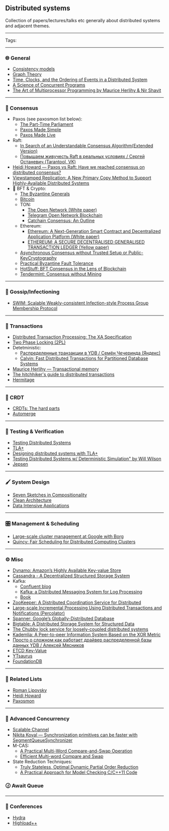 ## Distributed systems
Collection of papers/lectures/talks etc generally about distributed systems and adjacent themes.
***
Tags:
***
### 🌐 General
+ [Consistency models](https://jepsen.io/consistency)
+ [Graph Theory](https://logic.pdmi.ras.ru/~dvk/graphs_dk.pdf)
+ [Time, Clocks, and the Ordering of Events in a Distributed System](https://lamport.azurewebsites.net/pubs/time-clocks.pdf)
+ [A Science of Concurrent Programs](https://lamport.azurewebsites.net/tla/science.pdf)
+ [The Art of Multiprocessor Programming by Maurice Herlihy & Nir Shavit](https://github.com/amilajack/reading/blob/master/Computer_Science/The%20Art%20of%20Multiprocessor%20Programming.pdf)
***
### 🤝 Consensus
+ Paxos (see paxosmon list below):
  + [The Part-Time Parliament](https://lamport.azurewebsites.net/pubs/lamport-paxos.pdf)
  + [Paxos Made Simple](https://lamport.azurewebsites.net/pubs/paxos-simple.pdf)
  + [Paxos Made Live](https://www.cs.utexas.edu/users/lorenzo/corsi/cs380d/papers/paper2-1.pdf)
+ Raft:
  + [In Search of an Understandable Consensus Algorithm(Extended Version)](https://raft.github.io/raft.pdf)
  + [Повышаем живучесть Raft в реальных условиях / Сергей Останевич (Tarantool, VK)](https://youtu.be/GxvFdTqs3-I?si=blSsA5Lb-uXF1EYK)
+ [Heidi Howard — Paxos vs Raft: Have we reached consensus on distributed consensus?](https://youtu.be/0K6kt39wyH0?si=KyWtwr-w3g7vqG69)
+ [Viewstamped Replication: A New Primary Copy Method to Support Highly-Available Distributed Systems](https://pmg.csail.mit.edu/papers/vr.pdf)
+ 💸 BFT & Crypto:
  + [The Byzantine Generals](https://lamport.azurewebsites.net/pubs/the-byz-generals.pdf)
  + [Bitcoin](https://bitcoin.org/bitcoin.pdf)
  + TON:
    + [The Open Network (White paper)](https://docs.ton.org/ton.pdf)
    + [Telegram Open Network Blockchain](https://docs.ton.org/tblkch.pdf)
    + [Catchain Consensus: An Outline](https://docs.ton.org/catchain.pdf)
  + Ethereum:
    + [Ethereum: A Next-Generation Smart Contract and Decentralized Application Platform (White paper)](https://ethereum.org/content/whitepaper/whitepaper-pdf/Ethereum_Whitepaper_-_Buterin_2014.pdf)
    + [ETHEREUM: A SECURE DECENTRALISED GENERALISED TRANSACTION LEDGER (Yellow paper)](https://ethereum.github.io/yellowpaper/paper.pdf)
  + [Asynchronous Consensus without Trusted Setup or Public-KeyCryptography](https://eprint.iacr.org/2024/677.pdf)
  + [Practical Byzantine Fault Tolerance](https://pmg.csail.mit.edu/papers/osdi99.pdf)
  + [HotStuff: BFT Consensus in the Lens of Blockchain](https://arxiv.org/pdf/1803.05069)
  + [Tendermint: Consensus without Mining](https://tendermint.com/static/docs/tendermint.pdf)
***
### 🤫 Gossip/Infectioning
+ [SWIM: Scalable Weakly-consistent Infection-style Process Group Membership Protocol](https://www.cs.cornell.edu/projects/Quicksilver/public_pdfs/SWIM.pdf)
***
### 💯 Transactions
+ [Distributed Transaction Processing: The XA Specification](https://pubs.opengroup.org/onlinepubs/009680699/toc.pdf)
+ [Two Phase Locking (2PL)](https://www.microsoft.com/en-us/research/wp-content/uploads/2016/05/chapter3.pdf)
+ Detetministic:
  + [Распределенные транзакции в YDB / Семён Чечеринда (Яндекс)](https://youtu.be/8AR1u5OZIm8?si=PFz6sznlm2lLj_xc)
  + [Calvin: Fast Distributed Transactions for Partitioned Database Systems](https://cs.yale.edu/homes/thomson/publications/calvin-sigmod12.pdf)
+ [Maurice Herlihy — Transactional memory](https://youtu.be/EGlcl1rGj1E?si=gqhJJekdXqux0rwy)
+ [The hitchhiker's guide to distributed transactions](https://youtu.be/sD5L5Utlq5g?si=GHlKolJ-ve8LH5rk)
+ [Hermitage](https://github.com/ept/hermitage)
***
### 👥 CRDT
+ [CRDTs: The hard parts](https://youtu.be/PMVBuMK_pJY?si=SJGG6rrkz_rRFLVV)
+ [Automerge](https://github.com/automerge/automerge-classic)
***
### 🔬 Testing & Verification
+ [Testing Distributed Systems](https://asatarin.github.io/testing-distributed-systems/)
+ [TLA+](https://lamport.azurewebsites.net/tla/tla.html)
+ [Designing distributed systems with TLA+](https://youtu.be/2PIgZ6hd-6I?si=xXzjjl1-VrJvfU06)
+ [Testing Distributed Systems w/ Deterministic Simulation" by Will Wilson](https://youtu.be/4fFDFbi3toc?si=VT3fsqLI2XSOPfu6)
+ [Jepsen](https://jepsen.io/)
***
### 🖌️ System Design
+ [Seven Sketches in Compositionality](https://arxiv.org/pdf/1803.05316)
+ [Clean Architecture](https://github.com/GunterMueller/Books-3/blob/master/Clean%20Architecture%20A%20Craftsman%20Guide%20to%20Software%20Structure%20and%20Design.pdf)
+ [Data Intensive Applications](https://github.com/lafengnan/ebooks-1/blob/master/Designing%20Data%20Intensive%20Applications.pdf)
***
### 🎛️ Management & Scheduling
+ [Large-scale cluster management at Google with Borg](https://static.googleusercontent.com/media/research.google.com/en//pubs/archive/43438.pdf)
+ [Quincy: Fair Scheduling for Distributed Computing Clusters](https://www.sigops.org/s/conferences/sosp/2009/papers/isard-sosp09.pdf)
***
### ⚙️ Misc
+ [Dynamo: Amazon’s Highly Available Key-value Store](https://www.allthingsdistributed.com/files/amazon-dynamo-sosp2007.pdf)
+ [Cassandra - A Decentralized Structured Storage System](https://www.cs.cornell.edu/projects/ladis2009/papers/lakshman-ladis2009.pdf)
+ Kafka:
    + [Confluent blog](https://www.confluent.io/blog/)
    + [Kafka: a Distributed Messaging System for Log Processing](https://notes.stephenholiday.com/Kafka.pdf)
    + [Book](https://book.huihoo.com/pdf/confluent-kafka-definitive-guide-complete.pdf)
+ [ZooKeeper: A Distributed Coordination Service for Distributed](https://zookeeper.apache.org/doc/r3.2.2/zookeeperOver.pdf)
+ [Large-scale Incremental Processing Using Distributed Transactions and Notifications (Percolator)](https://storage.googleapis.com/gweb-research2023-media/pubtools/pdf/36726.pdf)
+ [Spanner: Google’s Globally-Distributed Database](https://research.google.com/archive/spanner-osdi2012.pdf)
+ [Bigtable: A Distributed Storage System for Structured Data](https://storage.googleapis.com/gweb-research2023-media/pubtools/pdf/68a74a85e1662fe02ff3967497f31fda7f32225c.pdf)
+ [The Chubby lock service for loosely-coupled distributed systems](https://research.google.com/archive/chubby-osdi06.pdf)
+ [Kademlia: A Peer-to-peer Information System Based on the XOR Metric](https://pdos.csail.mit.edu/~petar/papers/maymounkov-kademlia-lncs.pdf)
+ [Просто о сложном как работает драйвер распределенной базы данных YDB / Алексей Мясников](https://youtu.be/bbdk2UGkWR8?si=63REowfjWR9gqqaP)
+ [ETCD Key-Value](https://etcd.io/)
+ [YTsaurus](https://ytsaurus.tech/docs/en/)
+ [FoundationDB](https://www.foundationdb.org/files/fdb-paper.pdf)
***
### 📜 Related Lists
+ [Roman Lipovsky](https://gitlab.com/Lipovsky/awesome-distsys)
+ [Heidi Howard](https://github.com/heidihoward/distributed-consensus-reading-list)
+ [Paxosmon](https://vadosware.io/post/paxosmon-gotta-concensus-them-all/)
***
### 🔱 Advanced Concurrency
+ [Scalable Channel](https://arxiv.org/pdf/2211.04986)
+ [Nikita Koval — Synchronization primitives can be faster with SegmentQueueSynchronizer](https://youtu.be/2uxsNJ0TdIM?si=6V3TPxjHoXJlRXW6)
+ M-CAS:
    + [A Practical Multi-Word Compare-and-Swap Operation](https://www.cl.cam.ac.uk/research/srg/netos/papers/2002-casn.pdf)
    + [Efficient Multi-word Compare and Swap](https://arxiv.org/pdf/2008.02527)
+ State Reduction Techniques:
    + [Truly Stateless, Optimal Dynamic Partial Order Reduction](https://plv.mpi-sws.org/genmc/popl2022-trust.pdf)
    + [A Practical Approach for Model Checking C/C++11 Code](http://plrg.eecs.uci.edu/publications/toplas16.pdf)
### 🕜 Await Queue

***
### 🌟 Conferences
+ [Hydra](https://hydraconf.com/)
+ [Highload++](https://highload.ru/)
